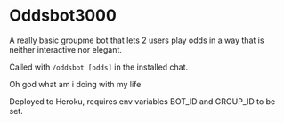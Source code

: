 # Oddsbot3000
A really basic groupme bot that lets 2 users play odds in a way that is neither interactive nor elegant.

Called with `/oddsbot [odds]` in the installed chat.

Oh god what am i doing with my life


Deployed to Heroku, requires env variables BOT_ID and GROUP_ID to be set.

